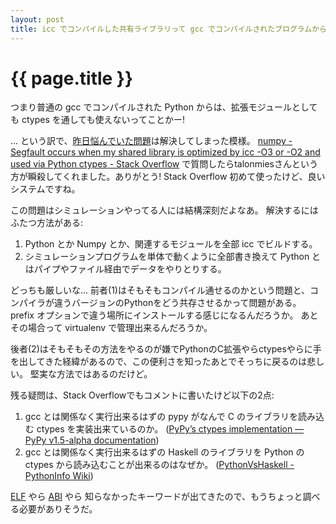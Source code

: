 ```yaml
---
layout: post
title: icc でコンパイルした共有ライブラリって gcc でコンパイルされたプログラムから使えないのか!
---
```


# {{ page.title }} #

つまり普通の gcc でコンパイルされた Python からは、拡張モジュールとしても ctypes を通しても使えないってことかー!

... という訳で、[昨日悩んでいた問題](../27/strange-ctypes-icc-segfault.html)は解決してしまった模様。
[numpy - Segfault occurs when my shared library is optimized by icc -O3 or -O2 and used via Python ctypes - Stack Overflow](http://stackoverflow.com/questions/5809337/segfault-occurs-when-my-shared-library-is-optimized-by-icc-o3-or-o2-and-used-vi)
で質問したらtalonmiesさんという方が瞬殺してくれました。ありがとう!
Stack Overflow 初めて使ったけど、良いシステムですね。

この問題はシミュレーションやってる人には結構深刻だよなあ。
解決するにはふたつ方法がある:

1. Python とか Numpy とか、関連するモジュールを全部 icc でビルドする。
2. シミュレーションプログラムを単体で動くように全部書き換えて Python とはパイプやファイル経由でデータをやりとりする。

どっちも厳しいな...
前者(1)はそもそもコンパイル通せるのかという問題と、コンパイラが違うバージョンのPythonをどう共存させるかって問題がある。
prefix オプションで違う場所にインストールする感じになるんだろうか。
あとその場合って virtualenv で管理出来るんだろうか。

後者(2)はそもそもその方法をやるのが嫌でPythonのC拡張やらctypesやらに手を出してきた経緯があるので、この便利さを知ったあとでそっちに戻るのは悲しい。
堅実な方法ではあるのだけど。


残る疑問は、Stack Overflowでもコメントに書いたけど以下の2点:

1. gcc とは関係なく実行出来るはずの pypy がなんで C のライブラリを読み込む ctypes を実装出来ているのか。
   ([PyPy’s ctypes implementation — PyPy v1.5-alpha documentation](http://codespeak.net/pypy/dist/pypy/doc/ctypes-implementation.html))
2. gcc とは関係なく実行出来るはずの Haskell のライブラリを Python の ctypes から読み込むことが出来るのはなぜか。
   ([PythonVsHaskell - PythonInfo Wiki](http://wiki.python.org/moin/PythonVsHaskell))

[ELF](http://ja.wikipedia.org/wiki/Executable_and_Linkable_Format) やら
[ABI](http://ja.wikipedia.org/wiki/Application_Binary_Interface) やら
知らなかったキーワードが出てきたので、もうちょっと調べる必要がありそうだ。
